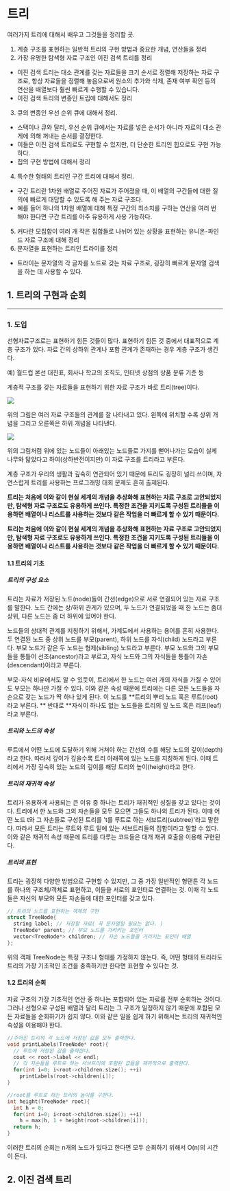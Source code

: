 # 트리

여러가지 트리에 대해서 배우고 그것들을 정리할 곳.

1. 계층 구조를 표현하는 일반적 트리의 구현 방법과 중요한 개념, 연산들을 정리
2. 가장 유명한 탐색형 자료 구조인 이진 검색 트리를 정리
  - 이진 검색 트리는 대소 관계를 갖는 자료들을 크기 순서로 정렬해 저장하는 자료 구조로, 항상 자료들을 정렬해 놓음으로써 원소의 추가와 삭제, 존재 여부 확인 등의 연산을 배열보다 훨씬 빠르게 수행할 수 있습니다.
  - 이진 검색 트리의 변종인 트립에 대해서도 정리
3. 큐의 변종인 우선 순위 큐에 대해서 정리.
  - 스택이나 큐와 달리, 우선 순위 큐에서는 자료를 넣은 순서가 아니라 자료의 대소 관게에 의해 꺼내는 순서를 결정한다.
  - 이들은 이진 검색 트리로도 구현할 수 있지만, 더 단순한 트리인 힙으로도 구현 가능하다.
  - 힙의 구현 방법에 대해서 정리
4. 특수한 형태의 트리인 구간 트리에 대해서 정리.
  - 구간 트리란 1차원 배열로 주어진 자료가 주어졌을 때, 이 배열의 구간들에 대한 질의에 빠르게 대답할 수 있도록 해 주는 자료 구조다.
  - 예를 들어 하나의 1차원 배열에 대해 특정 구간의 최소치를 구하는 연산을 여러 번 해야 한다면 구간 트리를 아주 유용하게 사용 가능하다.
5. 커다란 모집합이 여러 개 작은 집합들로 나뉘어 있는 상황을 표현하는 유니온-파인드 자료 구조에 대해 정리
6. 문자열을 표현하는 트리인 트라이를 정리
  - 트라이는 문자열의 각 글자를 노드로 갖는 자료 구조로, 굉장히 빠르게 문자열 검색을 하는 데 사용할 수 있다. 

## 1. 트리의 구현과 순회
---
### 1. 도입

선형자료구조로는 표현하기 힘든 것들이 많다.
표현하기 힘든 것 중에서 대표적으로 계층 구조가 있다. 자료 간의 상하위 관계나 포함 관계가 존재하는 경우 게층 구조가 생긴다.

예) 월드컵 본선 대진표, 회사나 학교의 조직도, 인터넷 상점의 상품 분류 기준 등

계층적 구조를 갖는 자료들을 표현하기 위한 자료 구조가 바로 트리(tree)이다.

![](https://1.bp.blogspot.com/-xIvY2zPVe0E/XDsYHAO93BI/AAAAAAAAKx8/pRmZ4xKdNkwzbdJDlzsI3UX-j57KiKLKwCLcBGAs/s1600/111.png)

위의 그림은 여러 자료 구조들의 관계를 잘 나타내고 있다. 
왼쪽에 위치할 수록 상위 개념을 그리고 오른쪽은 하위 개념을 나타낸다. 

![](https://lh3.googleusercontent.com/proxy/L-W4awAiQoqVwulaNv1hThrQktQywFqij6NHAuRIli46VIIfCsqjt9N1vB2nkoeUau0bgbXdrxmsHcTyfY1PCGhXe_Zd3GcEkKcCNMu-6w2IapNxpBIo4B9X8kjDxyO06gptIzIuga7phAFZcMFHvGjLiyvNfqhFSpu5m7BpTpxVl4-yBQVrbjoKmMrcA08)

위의 그림처럼 위에 있는 노드들이 아래있는 노드들로 가지를 뻗어나가는 모습이 실제 나무와 닮았다고 하여(상하반전이지만) 이 자료 구조를 트리라고 부른다.

계층 구조가 우리의 생활과 깊숙히 연관되어 있기 때문에 트리도 굉장히 널리 쓰이며, 자연스럽게 트리를 사용하는 프로그래밍 대회 문제도 흔히 출제된다.

**트리는 처음에 이와 같이 현실 세계의 개념을 추상화해 표현하는 자료 구조로 고안되었지만, 탐색형 자료 구조로도 유용하게 쓰인다. 특정한 조건을 지키도록 구성된 트리들을 이용하면 배열이나 리스트를 사용하는 것보다 같은 작업을 더 빠르게 할 수 있기 때문이다.**


**트리는 처음에 이와 같이 현실 세계의 개념을 추상화해 표현하는 자료 구조로 고안되었지만, 탐색형 자료 구조로도 유용하게 쓰인다. 특정한 조건을 지키도록 구성된 트리들을 이용하면 배열이나 리스트를 사용하는 것보다 같은 작업을 더 빠르게 할 수 있기 때문이다.**


#### 1.1 트리의 기초

##### 트리의 구성 요소

트리는 자료가 저장된 노드(node)들이 간선(edge)으로 서로 연결되어 있는 자료 구조를 말한다. 
노드 간에는 상/하위 관게가 있으며, 두 노드가 연결되었을 때 한 노드는 좀더 상위, 다른 노드는 좀 더 하위에 있어야 한다.

노드들의 상대적 관계를 지칭하기 위해서, 가계도에서 사용하는 용어를 흔히 사용한다. 
두 연결된 노드 중 상위 노드를 부모(parent), 하위 노드를 자식(child) 노드라고 부른다. 부모 노드가 같은 두 노드는 형제(sibling) 노드라고 부른다.
부모 노드와 그의 부모들을 통틀어 선조(ancestor)라고 부르고, 자식 노드와 그의 자식들을 통틀어 자손(descendant)이라고 부른다.

부모-자식 비유에서도 알 수 있듯이, 트리에서 한 노드는 여러 개의 자식을 가질 수 있어도 부모는 하나만 가질 수 있다. 이와 같은 속성 때문에 트리에는 다른 모든 노드들을 자손으로 갖는 노드가 딱 하나 있게 된다. 이 노드를 **트리의 뿌리 노드 혹은 루트(root)라고 부른다. ** 반대로 **자식이 하나도 없는 노드들을 트리의 잎 노드 혹은 리프(leaf)라고 부른다. 

##### 트리와 노드의 속성

루트에서 어떤 노드에 도달하기 위해 거쳐야 하는 간선의 수를 해당 노드의 깊이(depth)라고 한다. 따라서 깊이가 깊을수록 트리 아래쪽에 있는 노드를 지칭하게 된다. 이때 트리에서 가장 깊숙히 있는 노드의 깊이를 해당 트리의 높이(height)라고 한다. 

##### 트리의 재귀적 속성

트리가 유용하게 사용되는 큰 이유 중 하나는 트리가 재귀적인 성질을 갖고 있다는 것이다. 트리에서 한 노드와 그의 자손들을 모두 모으면 그들도 하나의 트리가 된다. 
이때 어떤 노드 t와 그 자손들로 구성된 트리를 't를 루트로 하는 서브트리(subtree)'라고 말한다. 
따라서 모든 트리는 루트와 루트 밑에 있는 서브트리들의 집합이라고 말할 수 있다. 
이와 같은 재귀적 속성 때문에 트리를 다루는 코드들은 대개 재귀 호출을 이용해 구현된다.

##### 트리의 표현

트리는 굉장히 다양한 방법으로 구현할 수 있지만, 그 중 가장 일반적인 형탠튼 각 노드를 하나의 구조체/객체로 표현하고, 이들을 서로의 포인터로 연결하는 것. 
이때 각 노드들은 자신의 부모와 모든 자손들에 대한 포인터를 갖고 있다. 

```c++
// 트리의 노드를 표현하는 객체의 구현
struct TreeNode{
  string label; // 저장할 자료( 꼭 문자열일 필요는 없다. )
  TreeNode* parent; // 부모 노드를 가리키는 포인터
  vector<TreeNode*> children; // 자손 노드들을 가리키는 포인터 배열
};

```

위의 객체 TreeNode는 특정 구조나 형태를 가정하지 않는다. 즉, 어떤 형태의 트리라도 트리의 가장 기초적인 조건을 충족하기만 한다면 표현할 수 있다는 것.


#### 1.2 트리의 순회

자료 구조의 가장 기초적인 연산 중 하나는 포함되어 있는 자료를 전부 순회하는 것이다. 그러나 선형으로 구성된 배열과 달리 트리는 그 구조가 일정하지 않기 때문에 포함된 모든 자료들을 순회하기가 쉽지 않다. 이와 같은 일을 쉽게 하기 위해서는 트리의 재귀적인 속성을 이용해야 한다. 



```c++
//주어진 트리의 각 노드에 저장된 값을 모두 출력한다.
void printLabels(TreeNode* root){
  // 루트에 저장된 값을 출력한다.
  cout << root->label << endl;
  // 각 자손들을 루트로 하는 서브트리에 포함된 값들을 재귀적으로 출력한다.
  for(int i=0; i<root->children.size(); ++i)
    printLabels(root->children[i]);
}
```


```c++
//root를 루트로 하는 트리의 높이를 구한다.
int height(TreeNode* root){
  int h = 0;
  for(int i=0; i<root->children.size(); ++i)
    h = max(h, 1 + height(root->children[i]));
  return h;
}
```

이러한 트리의 순회는 n개의 노드가 있다고 한다면 모두 순회하기 위해서 O(n)의 시간이 든다. 


## 2. 이진 검색 트리





